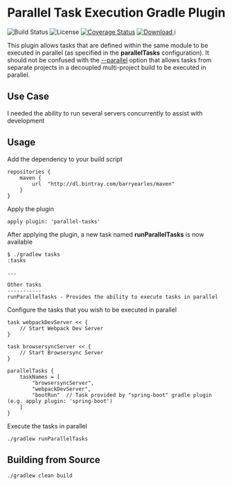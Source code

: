 # Parallel Task Execution Gradle Plugin
![Build Status](https://travis-ci.org/barryearles/parallel-tasks-gradle-plugin.svg)
![License](https://img.shields.io/badge/license-apache-blue.svg)
[![Coverage Status](https://coveralls.io/repos/barryearles/parallel-tasks-gradle-plugin/badge.svg?branch=master&service=github)](https://coveralls.io/github/barryearles/parallel-tasks-gradle-plugin?branch=master)
[ ![Download](https://api.bintray.com/packages/barryearles/maven/parallel-tasks-gradle-plugin/images/download.svg) ](https://bintray.com/barryearles/maven/parallel-tasks-gradle-plugin/_latestVersion)i

This plugin allows tasks that are defined within the same module to be executed in parallel (as specified in the __parallelTasks__ configuration).  It should not be confused with the [--parallel](https://github.com/gradle/gradle/blob/master/design-docs/done/parallel-project-execution.md "--parallel") option that allows tasks from separate projects in a decoupled multi-project build to be executed in parallel.

## Use Case

I needed the ability to run several servers concurrently to assist with development

## Usage

Add the dependency to your build script

    repositories {
        maven {
            url  "http://dl.bintray.com/barryearles/maven" 
        }
    }

Apply the plugin

	apply plugin: 'parallel-tasks'

After applying the plugin, a new task named __runParallelTasks__ is now available

	$ ./gradlew tasks
    :tasks

    ...

    Other tasks
    -----------
    runParallelTasks - Provides the ability to execute tasks in parallel

Configure the tasks that you wish to be executed in parallel

	task webpackDevServer << {
        // Start Webpack Dev Server
    }

    task browsersyncServer << {
        // Start Browsersync Server
    }

    parallelTasks {
        taskNames = [
            "browsersyncServer",
            "webpackDevServer",
            "bootRun"  // Task provided by "spring-boot" gradle plugin (e.g. apply plugin: 'spring-boot')
        ]
    }

Execute the tasks in parallel

	./gradlew runParallelTasks

## Building from Source

	./gradlew clean build
